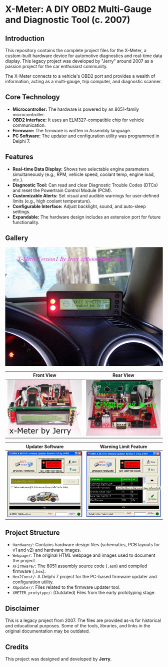 # X-Meter: A DIY OBD2 Multi-Gauge and Diagnostic Tool (c. 2007)

## Introduction

This repository contains the complete project files for the X-Meter, a custom-built hardware device for automotive diagnostics and real-time data display. This legacy project was developed by "Jerry" around 2007 as a passion project for the car enthusiast community.

The X-Meter connects to a vehicle's OBD2 port and provides a wealth of information, acting as a multi-gauge, trip computer, and diagnostic scanner.

## Core Technology

*   **Microcontroller:** The hardware is powered by an 8051-family microcontroller.
*   **OBD2 Interface:** It uses an ELM327-compatible chip for vehicle communication.
*   **Firmware:** The firmware is written in Assembly language.
*   **PC Software:** The updater and configuration utility was programmed in Delphi 7.

## Features

*   **Real-time Data Display:** Shows two selectable engine parameters simultaneously (e.g., RPM, vehicle speed, coolant temp, engine load, etc.).
*   **Diagnostic Tool:** Can read and clear Diagnostic Trouble Codes (DTCs) and reset the Powertrain Control Module (PCM).
*   **Customizable Alerts:** Set visual and audible warnings for user-defined limits (e.g., high coolant temperature).
*   **Configurable Interface:** Adjust backlight, sound, and auto-sleep settings.
*   **Expandable:** The hardware design includes an extension port for future functionality.

## Gallery

![X-Meter Main Board](./Webpage/XMETERfiles/image002.jpg)

| Front View | Rear View |
|:---:|:---:|
| ![Front](./Hardware/FRONT.JPG) | ![Rear](./Hardware/REAR.JPG) |

| Updater Software | Warning Limit Feature |
|:---:|:---:|
| ![Updater](./Hardware/updater.jpg) | ![Limit](./Hardware/limit.jpg) |

## Project Structure

*   `Hardware/`: Contains hardware design files (schematics, PCB layouts for v1 and v2) and hardware images.
*   `Webpage/`: The original HTML webpage and images used to document the project.
*   `XFirmware/`: The 8051 assembly source code (`.asm`) and compiled firmware (`.hex`).
*   `Hex2Const/`: A Delphi 7 project for the PC-based firmware updater and configuration utility.
*   `XUpdater/`: Files related to the firmware updater tool.
*   `XMETER_protytype/`: (Outdated) Files from the early prototyping stage.

## Disclaimer

This is a legacy project from 2007. The files are provided as-is for historical and educational purposes. Some of the tools, libraries, and links in the original documentation may be outdated.

## Credits

This project was designed and developed by **Jerry**.
